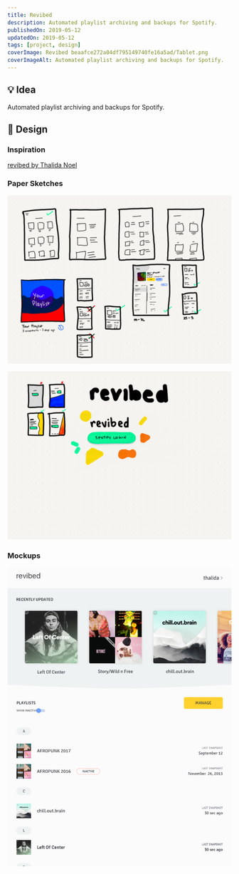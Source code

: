 ```yaml
---
title: Revibed
description: Automated playlist archiving and backups for Spotify.
publishedOn: 2019-05-12
updatedOn: 2019-05-12
tags: [project, design]
coverImage: Revibed beaafce272a04df795149740fe16a5ad/Tablet.png
coverImageAlt: Automated playlist archiving and backups for Spotify.
---
```


## 💡 Idea

Automated playlist archiving and backups for Spotify.

## 🎨 Design

### Inspiration

[revibed by Thalida Noel](https://dribbble.com/thalida/collections/1231164-revibed)

### Paper Sketches

![Paper.revibed.3.png](Revibed%20beaafce272a04df795149740fe16a5ad/Paper.revibed.3.png)

![Paper.revibed.4.png](Revibed%20beaafce272a04df795149740fe16a5ad/Paper.revibed.4.png)

### Mockups

![Tablet.png](Revibed%20beaafce272a04df795149740fe16a5ad/Tablet.png)
